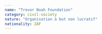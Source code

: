 ```yaml
---
name: "Trevor Noah Foundation"
category: civil-society
nature: "Organisation à but non lucratif"
nationality: ZAF
---
```


